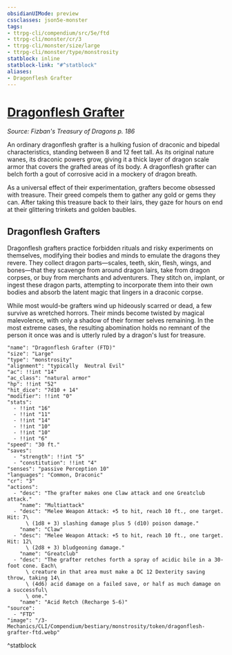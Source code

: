 ```yaml
---
obsidianUIMode: preview
cssclasses: json5e-monster
tags:
- ttrpg-cli/compendium/src/5e/ftd
- ttrpg-cli/monster/cr/3
- ttrpg-cli/monster/size/large
- ttrpg-cli/monster/type/monstrosity
statblock: inline
statblock-link: "#^statblock"
aliases:
- Dragonflesh Grafter
---
```

# [Dragonflesh Grafter](3-Mechanics\CLI\Compendium\bestiary\monstrosity/dragonflesh-grafter-ftd.md)
*Source: Fizban's Treasury of Dragons p. 186*  

An ordinary dragonflesh grafter is a hulking fusion of draconic and bipedal characteristics, standing between 8 and 12 feet tall. As its original nature wanes, its draconic powers grow, giving it a thick layer of dragon scale armor that covers the grafted areas of its body. A dragonflesh grafter can belch forth a gout of corrosive acid in a mockery of dragon breath.

As a universal effect of their experimentation, grafters become obsessed with treasure. Their greed compels them to gather any gold or gems they can. After taking this treasure back to their lairs, they gaze for hours on end at their glittering trinkets and golden baubles.

## Dragonflesh Grafters

Dragonflesh grafters practice forbidden rituals and risky experiments on themselves, modifying their bodies and minds to emulate the dragons they revere. They collect dragon parts—scales, teeth, skin, flesh, wings, and bones—that they scavenge from around dragon lairs, take from dragon corpses, or buy from merchants and adventurers. They stitch on, implant, or ingest these dragon parts, attempting to incorporate them into their own bodies and absorb the latent magic that lingers in a draconic corpse.

While most would-be grafters wind up hideously scarred or dead, a few survive as wretched horrors. Their minds become twisted by magical malevolence, with only a shadow of their former selves remaining. In the most extreme cases, the resulting abomination holds no remnant of the person it once was and is utterly ruled by a dragon's lust for treasure.

```statblock
"name": "Dragonflesh Grafter (FTD)"
"size": "Large"
"type": "monstrosity"
"alignment": "typically  Neutral Evil"
"ac": !!int "14"
"ac_class": "natural armor"
"hp": !!int "52"
"hit_dice": "7d10 + 14"
"modifier": !!int "0"
"stats":
  - !!int "16"
  - !!int "11"
  - !!int "14"
  - !!int "10"
  - !!int "10"
  - !!int "6"
"speed": "30 ft."
"saves":
  - "strength": !!int "5"
  - "constitution": !!int "4"
"senses": "passive Perception 10"
"languages": "Common, Draconic"
"cr": "3"
"actions":
  - "desc": "The grafter makes one Claw attack and one Greatclub attack."
    "name": "Multiattack"
  - "desc": "Melee Weapon Attack: +5 to hit, reach 10 ft., one target. Hit: 7\
      \ (1d8 + 3) slashing damage plus 5 (d10) poison damage."
    "name": "Claw"
  - "desc": "Melee Weapon Attack: +5 to hit, reach 10 ft., one target. Hit: 12\
      \ (2d8 + 3) bludgeoning damage."
    "name": "Greatclub"
  - "desc": "The grafter retches forth a spray of acidic bile in a 30-foot cone. Each\
      \ creature in that area must make a DC 12 Dexterity saving throw, taking 14\
      \ (4d6) acid damage on a failed save, or half as much damage on a successful\
      \ one."
    "name": "Acid Retch (Recharge 5-6)"
"source":
  - "FTD"
"image": "/3-Mechanics/CLI/Compendium/bestiary/monstrosity/token/dragonflesh-grafter-ftd.webp"
```
^statblock